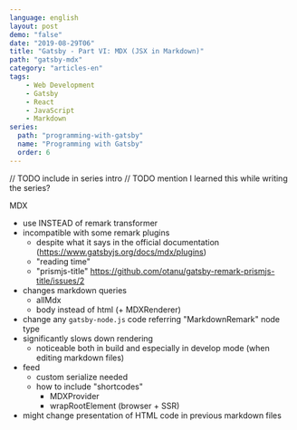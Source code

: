 ```yaml
---
language: english
layout: post
demo: "false"
date: "2019-08-29T06"
title: "Gatsby - Part VI: MDX (JSX in Markdown)"
path: "gatsby-mdx"
category: "articles-en"
tags:
    - Web Development
    - Gatsby
    - React
    - JavaScript
    - Markdown
series:
  path: "programming-with-gatsby"
  name: "Programming with Gatsby"
  order: 6
---
```


// TODO include in series intro
// TODO mention I learned this while writing the series?

MDX
- use INSTEAD of remark transformer
- incompatible with some remark plugins
  - despite what it says in the official documentation (https://www.gatsbyjs.org/docs/mdx/plugins)
  - "reading time"
  - "prismjs-title"
    https://github.com/otanu/gatsby-remark-prismjs-title/issues/2
- changes markdown queries
  - allMdx
  - body instead of html (+ MDXRenderer)
- change any `gatsby-node.js` code referring "MarkdownRemark" node type
- significantly slows down rendering
  - noticeable both in build and especially in develop mode (when editing markdown files) 
- feed
  - custom serialize needed
  - how to include "shortcodes"
    - MDXProvider
    - wrapRootElement (browser + SSR)
- might change presentation of HTML code in previous markdown files